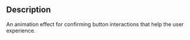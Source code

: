 ## Description

An animation effect for confirming button interactions that help the user experience.